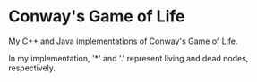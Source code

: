 # Conway's Game of Life

My C++ and Java implementations of Conway's Game of Life.

In my implementation, '*' and '.' represent living and dead nodes, respectively.


